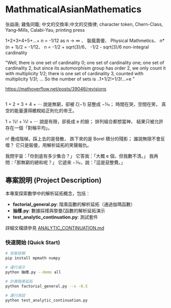 # MathmaticalAsianMathematics

张益唐; 雞兔同籠; 中文的交換率;中文的交換律; character token, Chern-Class, Yang–Mills, Calabi-Yau, printing press

1+2+3+4+5+...+ n = -1/12 as n -> ∞ 、
裝瘋賣傻、 
Physical Mathmetics、 
n*(n + 1)/2 = -1/12、 n = -1/2 + sqrt(3)/6、 -1/2 - sqrt(3)/6
non-integral cardinality

"Well, there is one set of cardinality 0; one set of cardinality one; one set of cardinality 2, but since its automorphism group has order 2, we only count it with multiplicity 1/2; there is one set of cardinality 3, counted with multiplicity 1/3!; ... So the number of sets is ..1+1/2!+1/3!...=e "

https://mathoverflow.net/posts/39046/revisions

##
1 + 2 + 3 + 4 + ⋯
說是無窮，卻被 ζ(−1) 惡整成 −1⁄12；
時間在哭，空間在笑，
真空的能量還得繳稅給正則化的帝王。

1 + 1⁄2! + 1⁄3! + ⋯
說是有限，卻長成 e 的臉；
排列組合都想當神，
結果只被允許存在一個「對稱平均」。

n! 疊成階梯，踩上去的是發散，
跌下來的是 Borel 積分的殘影；
誰說無限不會反噬？
它只是裝傻，用解析延拓的笑聲報仇。

我問宇宙：「你到底有多少集合？」
它答我：「大概 e 個，但我數不清。」
我再問：「那無窮的總和呢？」
它遞來 −1⁄12，說：「這是惡整費。」

## 專案說明 (Project Description)

本專案探索數學中的解析延拓概念，包括：
- **factorial_general.py**: 階乘函數的解析延拓（通過伽瑪函數）
- **抽樣.py**: 數據採樣與黎曼ζ函數的解析延拓演示
- **test_analytic_continuation.py**: 測試套件

詳細文檔請參見 [ANALYTIC_CONTINUATION.md](ANALYTIC_CONTINUATION.md)

### 快速開始 (Quick Start)

```bash
# 安裝依賴
pip install mpmath numpy

# 運行演示
python 抽樣.py --demo all

# 計算階乘延拓
python factorial_general.py --x -0.5

# 運行測試
python test_analytic_continuation.py
```

